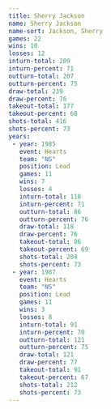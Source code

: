 ```yaml
---
title: Sherry Jackson
name: Sherry Jackson
name-sort: Jackson, Sherry
games: 22
wins: 10
losses: 12
inturn-total: 209
inturn-percent: 71
outturn-total: 207
outturn-percent: 75
draw-total: 239
draw-percent: 76
takeout-total: 177
takeout-percent: 68
shots-total: 416
shots-percent: 73
years:
 - year: 1985
   event: Hearts
   team: "NS"
   position: Lead
   games: 11
   wins: 7
   losses: 4
   inturn-total: 118
   inturn-percent: 71
   outturn-total: 86
   outturn-percent: 76
   draw-total: 118
   draw-percent: 76
   takeout-total: 86
   takeout-percent: 69
   shots-total: 204
   shots-percent: 73
 - year: 1987
   event: Hearts
   team: "NS"
   position: Lead
   games: 11
   wins: 3
   losses: 8
   inturn-total: 91
   inturn-percent: 70
   outturn-total: 121
   outturn-percent: 75
   draw-total: 121
   draw-percent: 77
   takeout-total: 91
   takeout-percent: 67
   shots-total: 212
   shots-percent: 73
---
```

